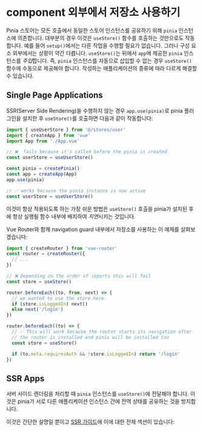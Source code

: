 # component 외부에서 저장소 사용하기

Pinia 스토어는 모든 호출에서 동일한 스토어 인스턴스를 공유하기 위해 `pinia` 인스턴스에 의존합니다. 대부분의 경우 이것은 `useStore()` 함수를 호출하는 것만으로도 작동합니다. 예를 들어 `setup()`에서는 다른 작업을 수행할 필요가 없습니다. 그러나 구성 요소 외부에서는 상황이 약간 다릅니다.
`useStore()`는 뒤에서 `app`에 제공한 `pinia` 인스턴스를 *주입*합니다. 즉, `pinia` 인스턴스를 자동으로 삽입할 수 없는 경우 `useStore()` 함수에 수동으로 제공해야 합니다.
작성하는 애플리케이션의 종류에 따라 다르게 해결할 수 있습니다.

## Single Page Applications

SSR(Server Side Rendering)을 수행하지 않는 경우 `app.use(pinia)`로 pinia 플러그인을 설치한 후 `useStore()`를 호출하면 다음과 같이 작동합니다:

```js
import { useUserStore } from '@/stores/user'
import { createApp } from 'vue'
import App from './App.vue'

// ❌  fails because it's called before the pinia is created
const userStore = useUserStore()

const pinia = createPinia()
const app = createApp(App)
app.use(pinia)

// ✅ works because the pinia instance is now active
const userStore = useUserStore()
```

이것이 항상 적용되도록 하는 가장 쉬운 방법은 `useStore()` 호출을 pinia가 설치된 후에 항상 실행될 함수 내부에 배치하여 *지연*시키는 것입니다.

Vue Router와 함께 navigation guard 내부에서 저장소를 사용하는 이 예제를 살펴보겠습니다:

```js
import { createRouter } from 'vue-router'
const router = createRouter({
  // ...
})

// ❌ Depending on the order of imports this will fail
const store = useStore()

router.beforeEach((to, from, next) => {
  // we wanted to use the store here
  if (store.isLoggedIn) next()
  else next('/login')
})

router.beforeEach((to) => {
  // ✅ This will work because the router starts its navigation after
  // the router is installed and pinia will be installed too
  const store = useStore()

  if (to.meta.requiresAuth && !store.isLoggedIn) return '/login'
})
```

## SSR Apps

서버 사이드 렌더링을 처리할 때 `pinia` 인스턴스를 `useStore()`에 전달해야 합니다. 이것은 pinia가 서로 다른 애플리케이션 인스턴스 간에 전역 상태를 공유하는 것을 방지합니다.

이것은 간단한 설명일 뿐이고 [SSR 가이드](/ssr/index.md)에 이에 대한 전체 섹션이 있습니다:
